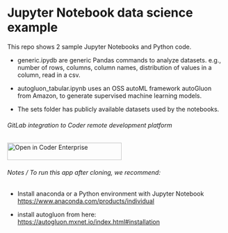 # Jupyter Notebook data science example

This repo shows 2 sample Jupyter Notebooks and Python code.  

* generic.ipydb are generic Pandas commands to analyze datasets. e.g., number of rows, columns, column names, distribution of values in a column, read in a csv.

* autogluon_tabular.ipynb uses an OSS autoML framework autoGluon from Amazon, to generate supervised machine learning models.

* The sets folder has publicly available datasets used by the notebooks.


###### GitLab integration to Coder remote development platform

<a href="https://demo.cdr.dev/environments/git?org=5e274cb6-8ad3877561fcf4c2c4a95f3e&image=5eb46ddf-26aa45df742b494c1f0986f9&tag=latest&service=gitlab&repo=git@gitlab.com:mtm20176/rubyonrails.git" target="_blank" rel="noopener noreferrer">
  <img src="https://cdn.coder.com/embed-button.svg" alt="Open in Coder Enterprise" width="263" height="40" />
</a>

###### Notes / To run this app after cloning, we recommend:

* Install anaconda or a Python environment with Jupyter Notebook  https://www.anaconda.com/products/individual

* install autogluon from here: https://autogluon.mxnet.io/index.html#installation